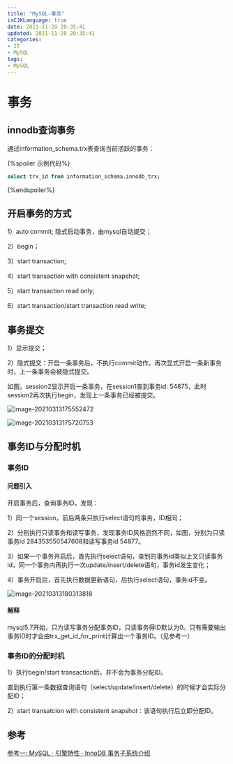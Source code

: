 ```yaml
---
title: "MySQL-事务"
isCJKLanguage: true
date: 2021-11-28 20:35:41
updated: 2021-11-28 20:35:41
categories: 
- IT
- MySQL
tags: 
- MySQL
---
```


# 事务

## innodb查询事务

通过information_schema.trx表查询当前活跃的事务：

{%spoiler 示例代码%}
```sql
select trx_id from information_schema.innodb_trx;
```
{%endspoiler%}

## 开启事务的方式

1）auto commit; 隐式启动事务，由mysql自动提交；

2）begin；

3）start transaction;

4）start transaction with consistent snapshot;

5）start transaction read only;

6）start transaction/start transaction read write;

## 事务提交

1）显示提交；

2）隐式提交：开启一条事务后，不执行commit动作，再次显式开启一条新事务时，上一条事务会被隐式提交。

如图，session2显示开启一条事务，在session1查到事务id: 54875，此时session2再次执行begin，发现上一条事务已经被提交。

![image-20210313175552472](https://raw.githubusercontent.com/Abug0/Typora-Pics/master/pics/Typora20210313175724.png)

![image-20210313175720753](https://raw.githubusercontent.com/Abug0/Typora-Pics/master/pics/Typora20210313175726.png)

## 事务ID与分配时机

### 事务ID

#### 问题引入

开启事务后，查询事务ID，发现：

1）同一个session，前后两条只执行select语句的事务，ID相同；

2）分别执行只读事务和读写事务，发现事务ID风格迥然不同，如图，分别为只读事务id 284353550547608和读写事务id 54877。

3）如果一个事务开启后，首先执行select语句，查到的事务id类似上文只读事务id，同一个事务内再执行一次update/insert/delete语句，事务id发生变化；

4）事务开启后，首先执行数据更新语句，后执行select语句，事务id不变。

![image-20210313180313818](https://raw.githubusercontent.com/Abug0/Typora-Pics/master/pics/Typora20210313222814.png)

#### 解释

mysql5.7开始，只为读写事务分配事务ID，只读事务得ID默认为0。只有需要输出事务ID时才会由trx_get_id_for_print计算出一个事务ID。（见参考一）

### 事务ID的分配时机

1）执行begin/start transaction后，并不会为事务分配ID。

直到执行第一条数据查询语句（select/update/insert/delete）的时候才会实际分配ID；

2）start transatcion with consistent snapshot：该语句执行后立即分配ID。

## 参考

[参考一: MySQL · 引擎特性 · InnoDB 事务子系统介绍](http://mysql.taobao.org/monthly/2015/12/01/)